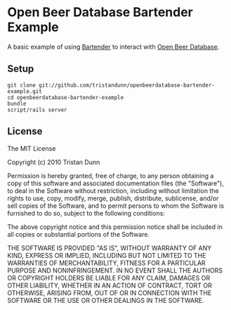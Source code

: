 # Open Beer Database Bartender Example

A basic example of using [Bartender](https://github.com/tristandunn/openbeerdatabase-bartender) to interact with [Open Beer Database](https://github.com/tristandunn/openbeerdatabase).

## Setup

    git clone git://github.com/tristandunn/openbeerdatabase-bartender-example.git
    cd openbeerdatabase-bartender-example
    bundle
    script/rails server

## License

The MIT License

Copyright (c) 2010 Tristan Dunn

Permission is hereby granted, free of charge, to any person obtaining a copy
of this software and associated documentation files (the "Software"), to deal
in the Software without restriction, including without limitation the rights
to use, copy, modify, merge, publish, distribute, sublicense, and/or sell
copies of the Software, and to permit persons to whom the Software is
furnished to do so, subject to the following conditions:

The above copyright notice and this permission notice shall be included in
all copies or substantial portions of the Software.

THE SOFTWARE IS PROVIDED "AS IS", WITHOUT WARRANTY OF ANY KIND, EXPRESS OR
IMPLIED, INCLUDING BUT NOT LIMITED TO THE WARRANTIES OF MERCHANTABILITY,
FITNESS FOR A PARTICULAR PURPOSE AND NONINFRINGEMENT. IN NO EVENT SHALL THE
AUTHORS OR COPYRIGHT HOLDERS BE LIABLE FOR ANY CLAIM, DAMAGES OR OTHER
LIABILITY, WHETHER IN AN ACTION OF CONTRACT, TORT OR OTHERWISE, ARISING FROM,
OUT OF OR IN CONNECTION WITH THE SOFTWARE OR THE USE OR OTHER DEALINGS IN
THE SOFTWARE.
